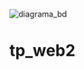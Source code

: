 ![diagrama_bd](https://github.com/user-attachments/assets/104901d7-afdc-425d-a257-ca09477f6650)

# tp_web2

